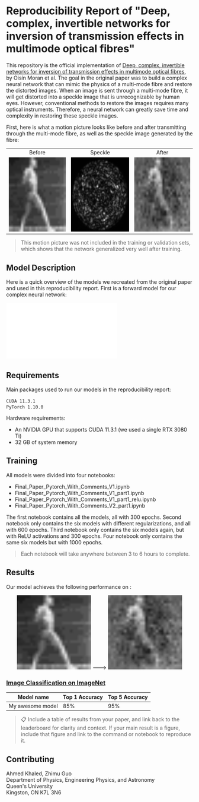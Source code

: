 # Reproducibility Report of "Deep, complex, invertible networks for inversion of transmission effects in multimode optical fibres"

This repository is the official implementation of [Deep, complex, invertible networks for inversion of transmission effects in multimode optical fibres](https://papers.nips.cc/paper/2018/hash/148510031349642de5ca0c544f31b2ef-Abstract.html), by Oisín Moran et al. The goal in the original paper was to build a complex neural network that can mimic the physics of a multi-mode fibre and restore the distorted images. When an image is sent through a multi-mode fibre, it will get distorted into a speckle image that is unrecognizable by human eyes. However, conventional methods to restore the images requires many optical instruments. Therefore, a neural network can greatly save time and complexity in restoring these speckle images.

First, here is what a motion picture looks like before and after transmitting through the multi-mode fibre, as well as the speckle image generated by the fibre:

<table>
<tr>
  <td align="center">Before</td>
  <td align="center">Speckle</td>
  <td align="center">After</td>
</tr>
  <tr>
    <td align="center"><img src=/Reproducibility_report/gifs/orig_punc.gif width="200" height="200"></td>
    <td align="center"><img src=/Reproducibility_report/gifs/1m_112x112_punc_speckles.gif width="200" height="200"></td>
    <td align="center"><img src=/Reproducibility_report/gifs/punc_Complex_L2_reg_epoch_300_lamb_0.03.gif width="200" height="200"></td>
  </tr>
</table>

>This motion picture was not included in the training or validation sets, which shows that the network generalized very well after training.

## Model Description

Here is a quick overview of the models we recreated from the original paper and used in this reproducibility report. First is a forward model for our complex neural network:

<object data="/Reproducibility_report/figures/Forward_model.pdf" type="application/pdf">
  <embed src="/Reproducibility_report/figures/Forward_model.pdf">
  </embed>
</object>

## Requirements

Main packages used to run our models in the reproducibility report:

```
CUDA 11.3.1
PyTorch 1.10.0
```
Hardware requirements:

<ul>
  <li>An NVIDIA GPU that supports CUDA 11.3.1 (we used a single RTX 3080 Ti)</li>
  <li>32 GB of system memory</li>
</ul>

## Training

All models were divided into four notebooks:
<ul>
  <li>Final_Paper_Pytorch_With_Comments_V1.ipynb</li>
  <li>Final_Paper_Pytorch_With_Comments_V1_part1.ipynb</li>
  <li>Final_Paper_Pytorch_With_Comments_V1_part1_relu.ipynb</li>
  <li>Final_Paper_Pytorch_With_Comments_V2_part1.ipynb</li>  
</ul>

The first notebook contains all the models, all with 300 epochs. Second notebook only contains the six models with different regularizations, and all with 600 epochs. Third notebook only contains the six models again, but with ReLU activations and 300 epochs. Four notebook only contains the same six models but with 1000 epochs.

>Each notebook will take anywhere between 3 to 6 hours to complete.

## Results

Our model achieves the following performance on :

<p align="center">
  <img src=/Reproducibility_report/gifs/orig_punc.gif width="200" height="200">  --->  <img src=/Reproducibility_report/gifs/punc_Complex_L2_reg_epoch_300_lamb_0.03.gif width="200" height="200">
</p>

### [Image Classification on ImageNet](https://paperswithcode.com/sota/image-classification-on-imagenet)

| Model name         | Top 1 Accuracy  | Top 5 Accuracy |
| ------------------ |---------------- | -------------- |
| My awesome model   |     85%         |      95%       |

>📋  Include a table of results from your paper, and link back to the leaderboard for clarity and context. If your main result is a figure, include that figure and link to the command or notebook to reproduce it.


## Contributing
Ahmed Khaled, Zhimu Guo   \
Department of Physics, Engineering Physics, and Astronomy  \
Queen's University  \
Kingston, ON K7L 3N6
